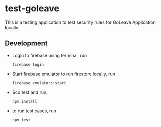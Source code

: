 # test-goleave

This is a testing application to test security rules for GoLeave Application
locally

## Development

* Login to firebase using terminal, run
  ```
  firebase login
  ```

* Start firebase emulator to run firestore locally, run
  ```
  firebase emulators:start
  ```

* $cd test and run,
  ```
  npm install
  ```

* to run test cases, run
  ```
  npm test
  ```